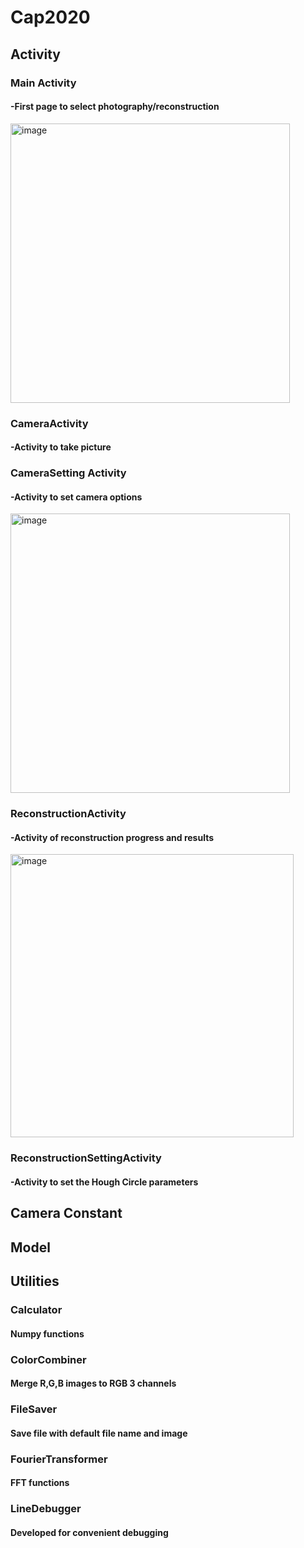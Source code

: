 # Cap2020
## Activity
### Main Activity
#### -First page to select photography/reconstruction

<img width="447" alt="image" src="https://user-images.githubusercontent.com/70501917/158759789-32ea6c5a-abf0-44d7-9db6-fe203484af7b.png">

### CameraActivity
#### -Activity to take picture
### CameraSetting Activity
#### -Activity to set camera options

<img width="447" alt="image" src="https://user-images.githubusercontent.com/70501917/158760051-0a18a05e-6d56-4db6-8a49-cbe9201026d6.png">

### ReconstructionActivity
#### -Activity of reconstruction progress and results

<img width="453" alt="image" src="https://user-images.githubusercontent.com/70501917/158760108-7de2bbde-43dc-4bac-8c87-2a23582db606.png">

### ReconstructionSettingActivity
#### -Activity to set the Hough Circle parameters
## Camera Constant
## Model
## Utilities
### Calculator
#### Numpy functions
### ColorCombiner
#### Merge R,G,B images to RGB 3 channels
### FileSaver
#### Save file with default file name and image
### FourierTransformer
#### FFT functions
### LineDebugger
#### Developed for convenient debugging
